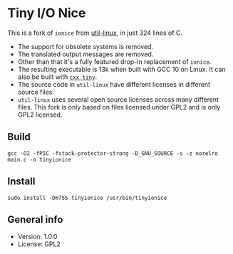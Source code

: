 # Tiny I/O Nice

This is a fork of `ionice` from [util-linux](https://github.com/karelzak/util-linux), in just 324 lines of C.

* The support for obsolete systems is removed.
* The translated output messages are removed.
* Other than that it's a fully featured drop-in replacement of `ionice`.
* The resulting executable is 13k when built with GCC 10 on Linux. It can also be built with [`cxx tiny`](https://github.com/xyproto/cxx).
* The source code in `util-linux` have different licenses in different source files.
* `util-linux` uses several open source licenses across many different files. This fork is only based on files licensed under GPL2 and is only GPL2 licensed.

## Build

    gcc -O2 -fPIC -fstack-protector-strong -D_GNU_SOURCE -s -z norelro main.c -o tinyionice

## Install

    sudo install -Dm755 tinyionice /usr/bin/tinyionice

## General info

* Version: 1.0.0
* License: GPL2
